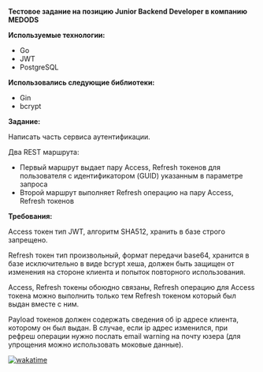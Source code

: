 **Тестовое задание на позицию Junior Backend Developer в компанию MEDODS**

**Используемые технологии:**

- Go
- JWT
- PostgreSQL

**Использовались следующие библиотеки:**
- Gin
- bcrypt

**Задание:**

Написать часть сервиса аутентификации.

Два REST маршрута:

- Первый маршрут выдает пару Access, Refresh токенов для пользователя с идентификатором (GUID) указанным в параметре запроса
- Второй маршрут выполняет Refresh операцию на пару Access, Refresh токенов

**Требования:**

Access токен тип JWT, алгоритм SHA512, хранить в базе строго запрещено.

Refresh токен тип произвольный, формат передачи base64, хранится в базе исключительно в виде bcrypt хеша, должен быть защищен от изменения на стороне клиента и попыток повторного использования.

Access, Refresh токены обоюдно связаны, Refresh операцию для Access токена можно выполнить только тем Refresh токеном который был выдан вместе с ним.

Payload токенов должен содержать сведения об ip адресе клиента, которому он был выдан. В случае, если ip адрес изменился, при рефреш операции нужно послать email warning на почту юзера (для упрощения можно использовать моковые данные).


[![wakatime](https://wakatime.com/badge/user/c893e3cc-7629-48b6-bccc-00ffde7fc39b.svg)]([https://wakatime.com/@c893e3cc-7629-48b6-bccc-00ffde7fc39b](https://wakatime.com/@c893e3cc-7629-48b6-bccc-00ffde7fc39b/projects/yhqgqczwqz?start=2024-11-25&end=2024-12-01))
